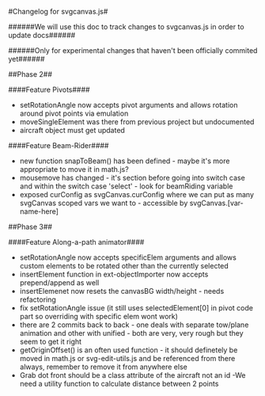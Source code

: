 #Changelog for svgcanvas.js#

######We will use this doc to track changes to svgcanvas.js in order to update docs######

######Only for experimental changes that haven't been officially commited yet######


##Phase 2##

####Feature Pivots####

- setRotationAngle now accepts pivot arguments and allows rotation around pivot points via emulation
- moveSingleElement was there from previous project but undocumented 
- aircraft object must get updated 



####Feature Beam-Rider####

- new function snapToBeam() has been defined - maybe it's more appropriate to move it in math.js?
- mousemove has changed - it's section before going into switch case and within the switch case 'select' - look for beamRiding variable
- exposed curConfig as svgCanvas.curConfig where we can put as many svgCanvas scoped vars we want to - accessible by svgCanvas.[var-name-here]



##Phase 3##

####Feature Along-a-path animator####
- setRotationAngle now accepts specificElem arguments and allows custom elements to be rotated other than the currently selected
- insertElement function in ext-objectImporter now accepts prepend/append as well
- insertElemenet now resets the canvasBG width/height - needs refactoring
- fix setRotationAngle issue (it still uses selectedElement[0] in pivot code part so overriding with specific elem wont work)
- there are 2 commits back to back - one deals with separate tow/plane animation and other with unified - both are very, very rough but they seem to get it right
- getOriginOffset() is an often used function - it should definetely be moved in math.js or svg-edit-utils.js and be referenced from there always, remember to remove it from anywhere else
- Grab dot front should be a class attribute of the aircraft not an id 
-We need a utility function to calculate distance between 2 points

